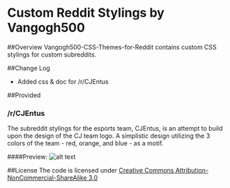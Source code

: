# Custom Reddit Stylings by Vangogh500

##Overview
Vangogh500-CSS-Themes-for-Reddit contains custom CSS stylings for custom subreddits.

##Change Log
* Added css & doc for /r/CJEntus

##Provided
### /r/CJEntus
[Vangogh500-CSS-Themes-for-Reddit/stylings/rCJEntus.css]: Source
The subreddit stylings for the esports team, CJEntus, is an attempt to build upon the design of the CJ team logo.
A simplistic design utilizing the 3 colors of the team - red, orange, and blue - as a motif.

####Preview:
![alt text](https://raw.githubusercontent.com/vangogh500/Vangogh500-CSS-Themes-for-Reddit/master/screenshots/rCJEntus.png)

##License
The code is licensed under [Creative Commons Attribution-NonCommercial-ShareAlike 3.0](http://creativecommons.org/licenses/by-nc-sa/3.0/)
